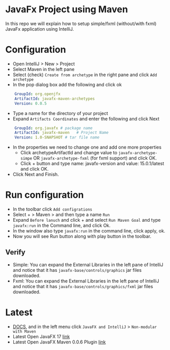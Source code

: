 JavaFx Project using Maven
==========================
In this repo we will explain how to setup simple/fxml (without/with fxml) JavaFx application using IntelliJ.

# Configuration
- Open IntelliJ > New > Project
- Select Maven in the left pane
- Select (check) `Create from archetype` in the right pane and click `Add archetype`
- In the pop dialog box add the following and click ok
```yaml
    GroupId: org.openjfx
    ArtifactId: javafx-maven-archetypes
    Version: 0.0.5
```
- Type a name for the directory of your project
- Expand `Artifacts Coordinates` and enter the following and click Next
```yaml
    GroupId: org.javafx # package name
    ArtifactId: javafx-maven   # Project Name
    Version: 1.0-SNAPSHOT # tar file name
```
- In the properties we need to change one and add one more properties
    - Click archetypeArtifactId and change value to `javafx-archetype-simpe` OR  `javafx-archetype-fxml` (for fxml support) and click OK.
    - Click + button and type name: javafx-version and value: 15.0.1/latest and click OK.
- Click Next and Finish.

# Run configuration
- In the toolbar click `Add configrations`
- Select + > Maven > and then type a name `Run`
- Expand `Before lanuch` and click + and select `Run Maven Goal` and type `javafx:run` in the Command line, and click Ok.
- In the window also type `javafx:run` in the command line, click apply, ok.
- Now you will see Run button along with play button in the toolbar.

## Verify
- Simple: You can expand the External Libraries in the left pane of IntelliJ and notice that it has `javafx-base/controls/graphics` jar files downloaded.
- Fxml: You can expand the External Libraries in the left pane of IntelliJ and notice that it has `javafx-base/controls/graphics/fxml` jar files downloaded.

# Latest
- [DOCS](https://openjfx.io/openjfx-docs/), and in the left menu click `JavaFX and IntelliJ` > `Non-modular with Maven`
- Latest Open JavaFX 17 [link](https://gluonhq.com/products/javafx/)
- Latest Open JavaFX Maven 0.0.6 Plugin [link](https://mvnrepository.com/artifact/org.openjfx/javafx-maven-plugin/0.0.6)
